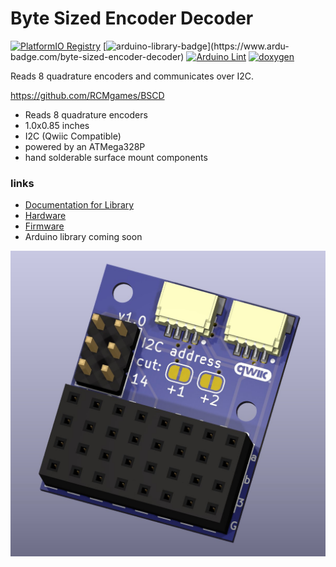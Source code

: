 # Byte Sized Encoder Decoder

[![PlatformIO Registry](https://badges.registry.platformio.org/packages/joshua1024/library/byte-sized-encoder-decoder.svg)](https://registry.platformio.org/libraries/joshua1024/byte-sized-encoder-decoder)
[![arduino-library-badge](https://www.ardu-badge.com/badge/byte-sized-encoder-decoder.svg?)](https://www.ardu-badge.com/byte-sized-encoder-decoder)
[![Arduino Lint](https://github.com/RCMgames/BSCD/actions/workflows/arduino-lint.yml/badge.svg)](https://github.com/RCMgames/BSCD/actions/workflows/arduino-lint.yml)
[![doxygen](https://github.com/RCMgames/BSCD/actions/workflows/doxygen.yml/badge.svg)](https://github.com/RCMgames/BSCD/actions/workflows/doxygen.yml)

Reads 8 quadrature encoders and communicates over I2C.

https://github.com/RCMgames/BSCD

* Reads 8 quadrature encoders
* 1.0x0.85 inches
* I2C (Qwiic Compatible)
* powered by an ATMega328P
* hand solderable surface mount components

### links
* [Documentation for Library](https://rcmgames.github.io/BSCD/class_byte_sized_encoder_decoder.html)
* [Hardware](https://github.com/RCMgames/BSCD/tree/main/extras/hardware)
* [Firmware](https://github.com/RCMgames/BSCD/tree/main/extras/firmware)
* Arduino library coming soon

![cad render](https://github.com/RCMgames/BSCD/blob/69d2e29eb2ffca357fe0b54ef2ff80991d4873b7/extras/hardware/CAD%20renders/render%201.jpg)

